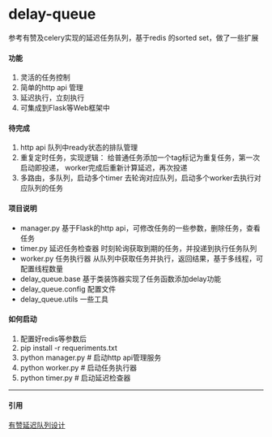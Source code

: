 # delay-queue
参考有赞及celery实现的延迟任务队列，基于redis 的sorted set，做了一些扩展

#### 功能
1. 灵活的任务控制
2. 简单的http api 管理
3. 延迟执行，立刻执行
4. 可集成到Flask等Web框架中


#### 待完成
1. http api 队列中ready状态的排队管理
2. 重复定时任务，实现逻辑： 给普通任务添加一个tag标记为重复任务，第一次启动即投递，
  worker完成后重新计算延迟，再次投递
3. 多路由，多队列，启动多个timer 去轮询对应队列，启动多个worker去执行对应队列的任务


#### 项目说明
* manager.py 基于Flask的http api，可修改任务的一些参数，删除任务，查看任务
* timer.py  延迟任务检查器 时刻轮询获取到期的任务，并投递到执行任务队列
* worker.py 任务执行器 从队列中获取任务并执行，返回结果，基于多线程，可配置线程数量
* delay_queue.base 基于类装饰器实现了任务函数添加delay功能
* delay_queue.config 配置文件
* delay_queue.utils 一些工具

#### 如何启动
1. 配置好redis等参数后
2. pip install -r requeriments.txt
3. python manager.py  # 启动http api管理服务
4. python worker.py   # 启动任务执行器
5. python timer.py    # 启动延迟检查器


---
#### 引用
[有赞延迟队列设计](https://tech.youzan.com/queuing_delay/)
